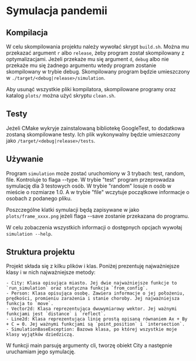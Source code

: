 # Symulacja pandemii

## Kompilacja
W celu skompilowania projektu należy wywołać skrypt `build.sh`. Można mu przekazać argument `r` albo `release`,
żeby program został skompilowany z optymalizacjami. Jeżeli przekaże mu się argument `d`, `debug` albo nie
przekaże mu się żadnego argumentu wtedy program zostanie skompilowany w trybie debug. Skompilowany program
będzie umieszczony w `./target/<debug|release>/simulation`.

Aby usunąć wszystkie pliki kompilatora, skompilowane programy oraz katalog `plots/` można użyć skryptu `clean.sh`.

## Testy
Jeżeli CMake wykryje zainstalowaną bibliotekę GoogleTest, to dodatkowa zostaną skompilowane testy.
Ich plik wykonywalny będzie umieszczony jako `/target/<debug|release>/tests`.

## Używanie
Program `simulation` może zostać uruchomiony w 3 trybach: test, random, file. Kontroluje to flaga --type.
W trybie "test" program przeprowadza symulację dla 3 testowych osób. W trybie "random" losuje n osób w
mieście o rozmiarze 1.0. A w trybie "file" wczytuje początkowe informacje o osobach z podanego pliku.

Poszczególne klatki symulacji będą zapisywane w jako `plots/frame_xxxx.png` jeżeli flaga --save
zostanie przekazana do programu.

W celu zobaczenia wszystkich informacji o dostępnych opcjach wywołaj `simulation --help`.

## Struktura projektu
Projekt składa się z kilku plików i klas. Poniżej prezentuję najważniejsze klasy i w nich najważniejsze metody:

	- City: Klasa opisująca miasto. Jej dwie najważniejsze funkcje to `run_simulation` oraz statyczna funkcja `from_config`.
	- Person: Klasa opisująca osobę. Zawiera informacje o jej położeniu, prędkości, promieniu zarażenia i stanie choroby. Jej najważniejsza funkcja to `move`.
	- Vector2d: Klasa reprezentująca dwuwymiarowy wektor. Jej ważnymi funkcjami jest `distance` i `reflect`.
	- Line2d: Klasa reprezentująca linię prostą opisaną równaniem Ax + By + C = 0. Jej ważnymi funkcjami są `point_position` i `intersection`.
	- SimulationBaseException: Bazowa klasa, po której wszystkie moje klasy wyjątków dziedziczą.

W funkcji main parsuję argumenty cli, tworzę obiekt City a następnie uruchamiam jego symulację.
